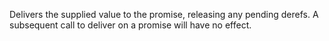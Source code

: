 Delivers the supplied value to the promise, releasing any pending
  derefs. A subsequent call to deliver on a promise will have no effect.